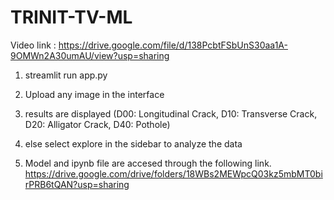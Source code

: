 # TRINIT-TV-ML

Video link : https://drive.google.com/file/d/138PcbtFSbUnS30aa1A-9OMWn2A30umAU/view?usp=sharing

1. streamlit run app.py

2. Upload any image in the interface

3. results are displayed (D00: Longitudinal Crack, D10: Transverse Crack, D20: Alligator Crack, D40: Pothole)

4. else select explore in the sidebar to analyze the data

5. Model and ipynb file are accesed through the following link.
https://drive.google.com/drive/folders/18WBs2MEWpcQ03kz5mbMT0birPRB6tQAN?usp=sharing
